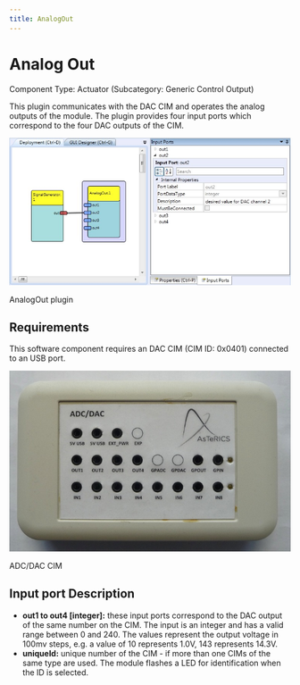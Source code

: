 ```yaml
---
title: AnalogOut
---
```


# Analog Out

Component Type: Actuator (Subcategory: Generic Control Output)

This plugin communicates with the DAC CIM and operates the analog outputs of the module. The plugin provides four input ports which correspond to the four DAC outputs of the CIM.

![Screenshot: AnalogOut plugin](./img/analogout.jpg "Screenshot: AnalogOut plugin")

AnalogOut plugin

## Requirements

This software component requires an DAC CIM (CIM ID: 0x0401) connected to an USB port.

![ADC/DAC CIM](./img/analogout_cim.jpg "ADC/DAC CIM")

ADC/DAC CIM

## Input port Description

*   **out1 to out4 \[integer\]:** these input ports correspond to the DAC output of the same number on the CIM. The input is an integer and has a valid range between 0 and 240. The values represent the output voltage in 100mv steps, e.g. a value of 10 represents 1.0V, 143 represents 14.3V.
*   **uniqueId:** unique number of the CIM - if more than one CIMs of the same type are used. The module flashes a LED for identification when the ID is selected.